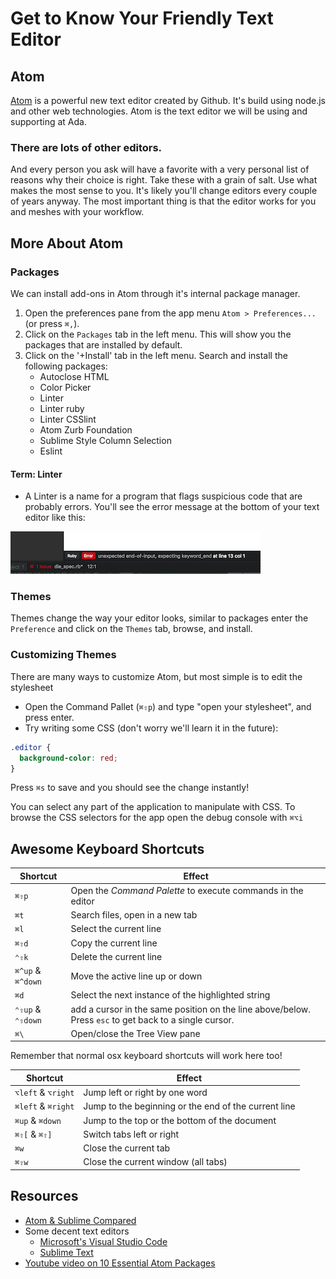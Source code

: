 # Get to Know Your Friendly Text Editor

## Atom
[Atom](https://atom.io/) is a powerful new text editor created by Github. It's build using node.js and other web technologies.  Atom is the text editor we will be using and supporting at Ada.

### There are lots of other editors.
And every person you ask will have a favorite with a very personal list of reasons why their choice is right. Take these with a grain of salt. Use what makes the most sense to you. It's likely you'll change editors every couple of years anyway.  The most important thing is that the editor works for you and meshes with your workflow.  

## More About Atom
### Packages
We can install add-ons in Atom through it's internal package manager.

1. Open the preferences pane from the app menu `Atom > Preferences...` (or press `⌘,`).
2. Click on the `Packages` tab in the left menu. This will show you the packages that are installed by default.
3. Click on the '+Install' tab in the left menu. Search and install the following packages:
    - Autoclose HTML
    - Color Picker
    - Linter
    - Linter ruby
    - Linter CSSlint
    - Atom Zurb Foundation
    - Sublime Style Column Selection
    - Eslint


#### Term:  Linter

*  A Linter is a name for a program that flags suspicious code that are probably errors.  You'll see the error message at the bottom of your text editor like this:

![Linter Error Msg](images/linter.png "Linter Error Message")


### Themes
Themes change the way your editor looks, similar to packages
enter the `Preference` and click on the `Themes` tab, browse, and install.

### Customizing Themes
There are many ways to customize Atom, but most simple is to edit the stylesheet

- Open the Command Pallet (`⌘⇧p`) and type "open your stylesheet", and press enter.
- Try writing some CSS (don't worry we'll learn it in the future):

```css
.editor {
  background-color: red;
}
```

Press `⌘s` to save and you should see the change instantly!

You can select any part of the application to manipulate with CSS.
To browse the CSS selectors for the app open the debug console with `⌘⌥i`

## Awesome Keyboard Shortcuts

Shortcut | Effect
---      | ---
`⌘⇧p`    | Open the _Command Palette_ to execute commands in the editor
`⌘t`     | Search files, open in a new tab
`⌘l`     | Select the current line
`⌘⇧d`    | Copy the current line
`⌃⇧k`    | Delete the current line
`⌘^up` & `⌘^down` | Move the active line up or down
`⌘d`     | Select the next instance of the highlighted string
`⌃⇧up` & `⌃⇧down` | add a cursor in the same position on the line above/below. Press `esc` to get back to a single cursor.
`⌘\`     |  Open/close the Tree View pane

Remember that normal osx keyboard shortcuts will work here too!

Shortcut | Effect
---      | ---
`⌥left` & `⌥right` | Jump left or right by one word
`⌘left` & `⌘right` | Jump to the beginning or the end of the current line
`⌘up` & `⌘down` | Jump to the top or the bottom of the document
`⌘⇧[` & `⌘⇧]` | Switch tabs left or right
`⌘w`     | Close the current tab
`⌘⇧w`    | Close the current window (all tabs)

## Resources
-  [Atom & Sublime Compared](https://www.codementor.io/mattgoldspink/best-text-editor-atom-sublime-vim-visual-studio-code-du10872i7)
- Some decent text editors
  - [Microsoft's Visual Studio Code](https://code.visualstudio.com/)
  - [Sublime Text](https://www.sublimetext.com/)
-  [Youtube video on 10 Essential Atom Packages](https://www.youtube.com/watch?v=aiXNKHKWlmY)
